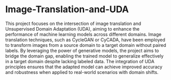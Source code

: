 # Image-Translation-and-UDA
This project focuses on the intersection of image translation and Unsupervised Domain Adaptation (UDA), aiming to enhance the performance of machine learning models across different domains. Image translation techniques, such as CycleGAN or CyCADA, have been employed to transform images from a source domain to a target domain without paired labels. By leveraging the power of generative models, the project aims to bridge the domain gap, enabling the trained model to generalize effectively in a target domain despite lacking labeled data. The integration of UDA principles ensures that the adapted model can achieve improved accuracy and robustness when applied to real-world scenarios with domain shifts.
